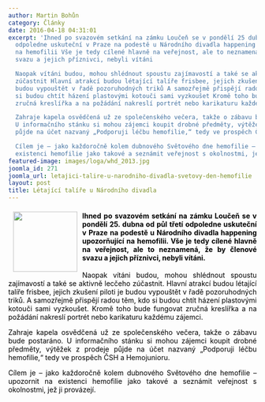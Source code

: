 ```yaml
---
author: Martin Bohůn
category: Články
date: 2016-04-18 04:31:01
excerpt: 'Ihned po svazovém setkání na zámku Loučeň se v pondělí 25 dubna od půl třetí
  odpoledne uskuteční v Praze na podestě u Národního divadla happening upozorňující
  na hemofilii Vše je tedy cílené hlavně na veřejnost, ale to neznamená, že by členové
  svazu a jejich příznivci, nebyli vítáni

  Naopak vítáni budou, mohou shlédnout spoustu zajímavostí a také se aktivně lecčeho
  zúčastnit Hlavní atrakcí budou létající talíře frisbee, jejich zkušení piloti je
  budou vypouštět v řadě pozoruhodných triků A samozřejmě přispějí radou těm, kdo
  si budou chtít házení plastovými kotouči sami vyzkoušet Kromě toho bude fungovat
  zručná kreslířka a na požádání nakreslí portrét nebo karikaturu každému zájemci

  Zahraje kapela osvědčená už ze společenského večera, takže o zábavu bude postaráno
  U informačního stánku si mohou zájemci koupit drobné předměty, výtěžek z prodeje
  půjde na účet nazvaný „Podporuji léčbu hemofilie,“ tedy ve prospěch ČSH a Hemojunioru

  Cílem je – jako každoročně kolem dubnového Světového dne hemofilie – upozornit na
  existenci hemofilie jako takové a seznámit veřejnost s okolnostmi, jež ji provázejí'
featured-image: images/loga/whd_2013.jpg
joomla_id: 271
joomla_url: letajici-talire-u-narodniho-divadla-svetovy-den-hemofilie
layout: post
title: Létající talíře u Národního divadla
---
```


<h4 style="text-align: justify;">
 <span style="color: #000000;">
  <img border="0" height="122" src="{{ site.baseurl }}/images/loga/whd_2013.jpg" style="float: left; margin-left: 10px; margin-right: 10px;" width="130"/>
  Ihned po svazovém setkání na zámku Loučeň se v pondělí 25. dubna od půl třetí odpoledne uskuteční v Praze na podestě u Národního divadla happening upozorňující na hemofilii. Vše je tedy cílené hlavně na veřejnost, ale to neznamená, že by členové svazu a jejich příznivci, nebyli vítáni.
 </span>
</h4>
<p style="text-align: justify;">
 <span style="color: #000000;">
  Naopak vítáni budou, mohou shlédnout spoustu zajímavostí a také se aktivně lecčeho zúčastnit. Hlavní atrakcí budou létající talíře frisbee, jejich zkušení piloti je budou vypouštět v řadě pozoruhodných triků. A samozřejmě přispějí radou těm, kdo si budou chtít házení plastovými kotouči sami vyzkoušet. Kromě toho bude fungovat zručná kreslířka a na požádání nakreslí portrét nebo karikaturu každému zájemci.
 </span>
</p>
<p style="text-align: justify;">
 <span style="color: #000000;">
  Zahraje kapela osvědčená už ze společenského večera, takže o zábavu bude postaráno. U informačního stánku si mohou zájemci koupit drobné předměty, výtěžek z prodeje půjde na účet nazvaný „Podporuji léčbu hemofilie,“ tedy ve prospěch ČSH a Hemojunioru.
 </span>
</p>
<p style="text-align: justify;">
 <span style="color: #000000;">
  Cílem je – jako každoročně kolem dubnového Světového dne hemofilie – upozornit na existenci hemofilie jako takové a seznámit veřejnost s okolnostmi, jež ji provázejí.
 </span>
</p>